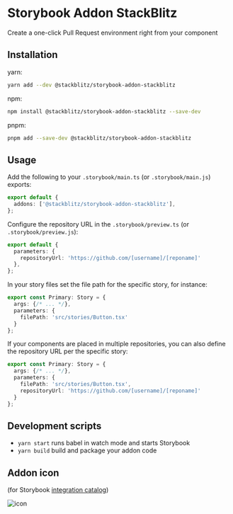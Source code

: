 # Storybook Addon StackBlitz
Create a one-click Pull Request environment right from your component

## Installation

yarn:
```bash
yarn add --dev @stackblitz/storybook-addon-stackblitz
```

npm:
```bash
npm install @stackblitz/storybook-addon-stackblitz --save-dev
```

pnpm:
```bash
pnpm add --save-dev @stackblitz/storybook-addon-stackblitz
```

## Usage

Add the following to your `.storybook/main.ts` (or `.storybook/main.js`) exports:

```typescript
export default {
  addons: ['@stackblitz/storybook-addon-stackblitz'],
};
```

Configure the repository URL in the `.storybook/preview.ts` (or `.storybook/preview.js`):
```typescript
export default {
  parameters: {
    repositoryUrl: 'https://github.com/[username]/[reponame]'
  },
};
```

In your story files set the file path for the specific story, for instance:
```typescript
export const Primary: Story = {
  args: {/* ... */},
  parameters: {
    filePath: 'src/stories/Button.tsx'
  }
};
```

If your components are placed in multiple repositories, you can also define the repository URL per the specific story:
```typescript
export const Primary: Story = {
  args: {/* ... */},
  parameters: {
    filePath: 'src/stories/Button.tsx',
    repositoryUrl: 'https://github.com/[username]/[reponame]'
  }
};
```


## Development scripts

- `yarn start` runs babel in watch mode and starts Storybook
- `yarn build` build and package your addon code

## Addon icon

(for Storybook [integration catalog](https://storybook.js.org/integrations))

![icon](https://github.com/stackblitz/storybook-addon-stackblitz/assets/1511906/0c4fe6db-5acd-4c81-878e-36ae5d1595f8)
